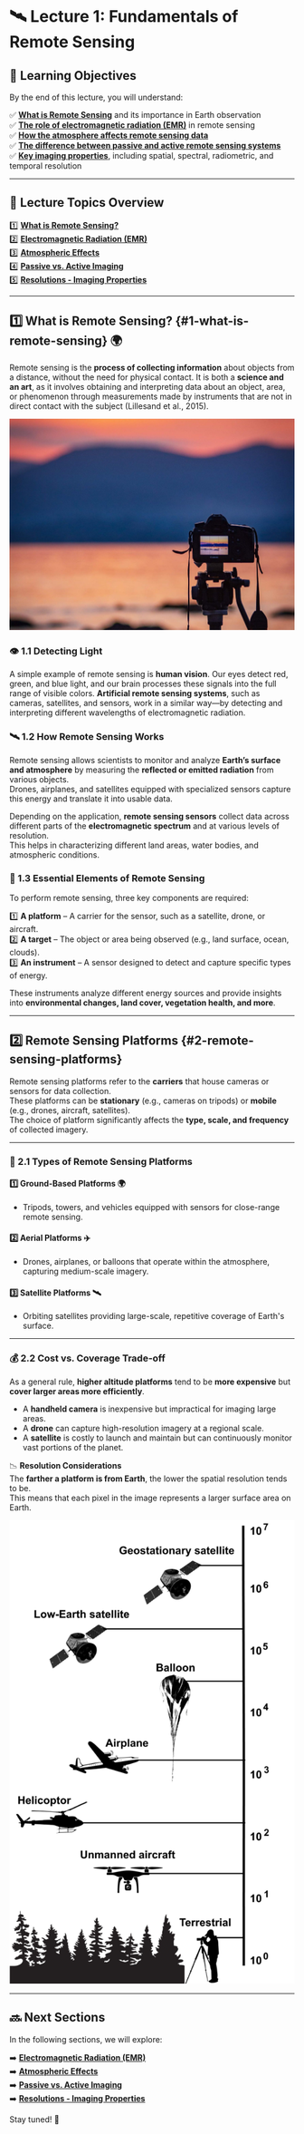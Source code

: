 # 🛰️ Lecture 1: Fundamentals of Remote Sensing  

## 🎯 Learning Objectives  

By the end of this lecture, you will understand:  

✅ **[What is Remote Sensing](#1-what-is-remote-sensing)** and its importance in Earth observation  
✅ **[The role of electromagnetic radiation (EMR)](#2-electromagnetic-radiation-emr)** in remote sensing  
✅ **[How the atmosphere affects remote sensing data](#3-atmospheric-effects)**  
✅ **[The difference between passive and active remote sensing systems](#4-passive-vs-active-imaging)**  
✅ **[Key imaging properties](#5-resolutions-imaging-properties)**, including spatial, spectral, radiometric, and temporal resolution  

---

## 📌 Lecture Topics Overview  

1️⃣ **[What is Remote Sensing?](#1-what-is-remote-sensing)**  
2️⃣ **[Electromagnetic Radiation (EMR)](#2-electromagnetic-radiation-emr)**  
3️⃣ **[Atmospheric Effects](#3-atmospheric-effects)**  
4️⃣ **[Passive vs. Active Imaging](#4-passive-vs-active-imaging)**  
5️⃣ **[Resolutions - Imaging Properties](#5-resolutions-imaging-properties)**  

---

## 1️⃣ What is Remote Sensing? {#1-what-is-remote-sensing} 🌍  

Remote sensing is the **process of collecting information** about objects from a distance, without the need for physical contact. It is both a **science and an art**, as it involves obtaining and interpreting data about an object, area, or phenomenon through measurements made by instruments that are not in direct contact with the subject (Lillesand et al., 2015).  

![Remote Sensing Illustration](https://raw.githubusercontent.com/eo-agh/eo-course/main/docs/assets/images/lecture1_image1.jpg)  

### 👁️ 1.1 Detecting Light  

A simple example of remote sensing is **human vision**. Our eyes detect red, green, and blue light, and our brain processes these signals into the full range of visible colors. **Artificial remote sensing systems**, such as cameras, satellites, and sensors, work in a similar way—by detecting and interpreting different wavelengths of electromagnetic radiation.  

### 🛰️ 1.2 How Remote Sensing Works  

Remote sensing allows scientists to monitor and analyze **Earth’s surface and atmosphere** by measuring the **reflected or emitted radiation** from various objects.  
Drones, airplanes, and satellites equipped with specialized sensors capture this energy and translate it into usable data.  

Depending on the application, **remote sensing sensors** collect data across different parts of the **electromagnetic spectrum** and at various levels of resolution.  
This helps in characterizing different land areas, water bodies, and atmospheric conditions.  

### 🔑 1.3 Essential Elements of Remote Sensing  

To perform remote sensing, three key components are required:  

1️⃣ **A platform** – A carrier for the sensor, such as a satellite, drone, or aircraft.  
2️⃣ **A target** – The object or area being observed (e.g., land surface, ocean, clouds).  
3️⃣ **An instrument** – A sensor designed to detect and capture specific types of energy.  

These instruments analyze different energy sources and provide insights into **environmental changes, land cover, vegetation health, and more**.  

---

## 2️⃣ Remote Sensing Platforms {#2-remote-sensing-platforms}  

Remote sensing platforms refer to the **carriers** that house cameras or sensors for data collection.  
These platforms can be **stationary** (e.g., cameras on tripods) or **mobile** (e.g., drones, aircraft, satellites).  
The choice of platform significantly affects the **type, scale, and frequency** of collected imagery.  

---

### 📌 2.1 Types of Remote Sensing Platforms  

#### 1️⃣ Ground-Based Platforms 🌍  
- Tripods, towers, and vehicles equipped with sensors for close-range remote sensing.  

#### 2️⃣ Aerial Platforms ✈️  
- Drones, airplanes, or balloons that operate within the atmosphere, capturing medium-scale imagery.  

#### 3️⃣ Satellite Platforms 🛰️  
- Orbiting satellites providing large-scale, repetitive coverage of Earth's surface.  

---

### 💰 2.2 Cost vs. Coverage Trade-off  

As a general rule, **higher altitude platforms** tend to be **more expensive** but **cover larger areas more efficiently**.  

- A **handheld camera** is inexpensive but impractical for imaging large areas.  
- A **drone** can capture high-resolution imagery at a regional scale.  
- A **satellite** is costly to launch and maintain but can continuously monitor vast portions of the planet.  

📉 **Resolution Considerations**  
The **farther a platform is from Earth**, the lower the spatial resolution tends to be.  
This means that each pixel in the image represents a larger surface area on Earth.  

![Platform Types](https://raw.githubusercontent.com/eo-agh/eo-course/main/docs/assets/images/lecture1_image2.png)  

---

## 🔜 Next Sections  

In the following sections, we will explore:  

➡️ **[Electromagnetic Radiation (EMR)](#2-electromagnetic-radiation-emr)**  
➡️ **[Atmospheric Effects](#3-atmospheric-effects)**  
➡️ **[Passive vs. Active Imaging](#4-passive-vs-active-imaging)**  
➡️ **[Resolutions - Imaging Properties](#5-resolutions-imaging-properties)**  

Stay tuned! 🚀  
